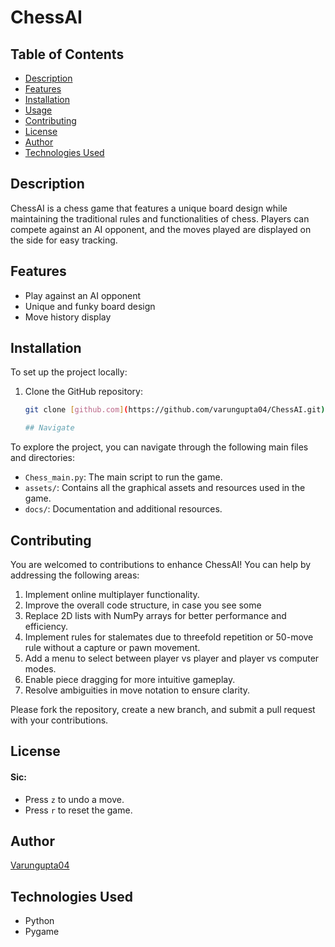 # ChessAI

## Table of Contents
- [Description](#description)
- [Features](#features)
- [Installation](#installation)
- [Usage](#usage)
- [Contributing](#contributing)
- [License](#license)
- [Author](#author)
- [Technologies Used](#technologies-used)

## Description
ChessAI is a chess game that features a unique board design while maintaining the traditional rules and functionalities of chess. Players can compete against an AI opponent, and the moves played are displayed on the side for easy tracking.

## Features
- Play against an AI opponent
- Unique and funky board design
- Move history display

## Installation
To set up the project locally:

1. Clone the GitHub repository:
   ```sh
   git clone [github.com](https://github.com/varungupta04/ChessAI.git)

   ## Navigate
To explore the project, you can navigate through the following main files and directories:
- `Chess_main.py`: The main script to run the game.
- `assets/`: Contains all the graphical assets and resources used in the game.
- `docs/`: Documentation and additional resources.

## Contributing

You are welcomed to contributions to enhance ChessAI! You can help by addressing the following areas:

1. Implement online multiplayer functionality.
2. Improve the overall code structure, in case you see some 
3. Replace 2D lists with NumPy arrays for better performance and efficiency.
4. Implement rules for stalemates due to threefold repetition or 50-move rule without a capture or pawn movement.
5. Add a menu to select between player vs player and player vs computer modes.
6. Enable piece dragging for more intuitive gameplay.
7. Resolve ambiguities in move notation to ensure clarity.


Please fork the repository, create a new branch, and submit a pull request with your contributions.

## License


#### Sic:
* Press `z` to undo a move.
* Press `r` to reset the game.

  
## Author

[Varungupta04](https://github.com/varungupta04)

## Technologies Used

- Python
- Pygame
